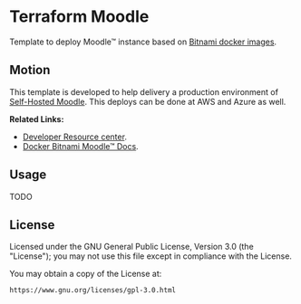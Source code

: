 # Terraform Moodle

Template to deploy Moodle&trade; instance based on [Bitnami docker images](https://github.com/bitnami/containers).

## Motion

This template is developed to help delivery a production environment of [Self-Hosted Moodle](https://moodle.com/get-moodle/#direct-download). This deploys can be done at AWS and Azure as well.

**Related Links:**

- [Developer Resource center](https://moodledev.io/).
- [Docker Bitnami Moodle&trade; Docs](https://bitnami.com/stack/moodle/containers).

## Usage

TODO

## License

Licensed under the GNU General Public License, Version 3.0 (the "License"); you may not use this file except in compliance with the License.

You may obtain a copy of the License at:

```txt
https://www.gnu.org/licenses/gpl-3.0.html
```

